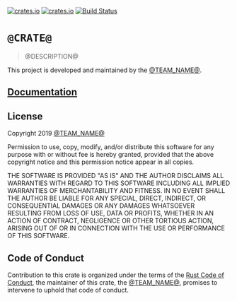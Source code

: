 [![crates.io](https://img.shields.io/crates/d/@CRATE@.svg)](https://crates.io/crates/@CRATE@)
[![crates.io](https://img.shields.io/crates/v/@CRATE@.svg)](https://crates.io/crates/@CRATE@)
[![Build Status](https://travis-ci.org/@REPO@.svg?branch=master)](https://travis-ci.org/@REPO@)

# `@CRATE@`

> @DESCRIPTION@

This project is developed and maintained by the [@TEAM_NAME@][team].

## [Documentation](https://docs.rs/crate/@CRATE@)

## License

Copyright 2019 [@TEAM_NAME@][team]

Permission to use, copy, modify, and/or distribute this software for any purpose
with or without fee is hereby granted, provided that the above copyright notice
and this permission notice appear in all copies.

THE SOFTWARE IS PROVIDED "AS IS" AND THE AUTHOR DISCLAIMS ALL WARRANTIES WITH
REGARD TO THIS SOFTWARE INCLUDING ALL IMPLIED WARRANTIES OF MERCHANTABILITY AND
FITNESS. IN NO EVENT SHALL THE AUTHOR BE LIABLE FOR ANY SPECIAL, DIRECT,
INDIRECT, OR CONSEQUENTIAL DAMAGES OR ANY DAMAGES WHATSOEVER RESULTING FROM LOSS
OF USE, DATA OR PROFITS, WHETHER IN AN ACTION OF CONTRACT, NEGLIGENCE OR OTHER
TORTIOUS ACTION, ARISING OUT OF OR IN CONNECTION WITH THE USE OR PERFORMANCE OF
THIS SOFTWARE.

## Code of Conduct

Contribution to this crate is organized under the terms of the [Rust Code of
Conduct][CoC], the maintainer of this crate, the [@TEAM_NAME@][team], promises
to intervene to uphold that code of conduct.

[CoC]: CODE_OF_CONDUCT.md
[team]: @TEAM_LINK@
